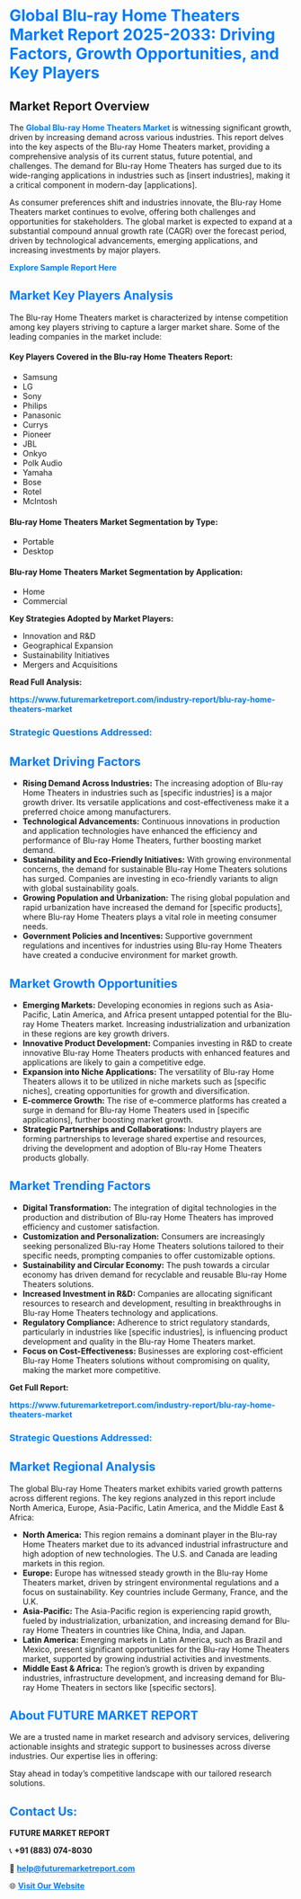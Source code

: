 <h1 style="color: #007BFF;">Global Blu-ray Home Theaters Market Report 2025-2033: Driving Factors, Growth Opportunities, and Key Players</h1>

<section id="overview">
<h2>Market Report Overview</h2>
<p>The <a href="https://www.futuremarketreport.com/industry-report/blu-ray-home-theaters-market" style="color: #007BFF; text-decoration: none;"><strong>Global Blu-ray Home Theaters Market</strong></a> is witnessing significant growth, driven by increasing demand across various industries. This report delves into the key aspects of the Blu-ray Home Theaters market, providing a comprehensive analysis of its current status, future potential, and challenges. The demand for Blu-ray Home Theaters has surged due to its wide-ranging applications in industries such as [insert industries], making it a critical component in modern-day [applications].</p>
<p>As consumer preferences shift and industries innovate, the Blu-ray Home Theaters market continues to evolve, offering both challenges and opportunities for stakeholders. The global market is expected to expand at a substantial compound annual growth rate (CAGR) over the forecast period, driven by technological advancements, emerging applications, and increasing investments by major players.</p>
</section>

<section id="overview">
<p><a href="https://www.futuremarketreport.com/request-sample/reportId=83693" style="color: #007BFF; text-decoration: none;"><strong>Explore Sample Report Here</strong></a></p>
</section>

<section id="key-players">
<h2 style="color: #007BFF;">Market Key Players Analysis</h2>
<p>The Blu-ray Home Theaters market is characterized by intense competition among key players striving to capture a larger market share. Some of the leading companies in the market include:</p>
<h4>Key Players Covered in the Blu-ray Home Theaters Report:</h4>
<ul><li>Samsung</li><li>LG</li><li>Sony</li><li>Philips</li><li>Panasonic</li><li>Currys</li><li>Pioneer</li><li>JBL</li><li>Onkyo</li><li>Polk Audio</li><li>Yamaha</li><li>Bose</li><li>Rotel</li><li>McIntosh</li></ul>
<h4>Blu-ray Home Theaters Market Segmentation by Type:</h4>
<ul><li>Portable</li><li>Desktop</li></ul>

<h4>Blu-ray Home Theaters Market Segmentation by Application:</h4>
<ul><li>Home</li><li>Commercial</li></ul>
<p><strong>Key Strategies Adopted by Market Players:</strong></p>
<ul>
<li>Innovation and R&D</li>
<li>Geographical Expansion</li>
<li>Sustainability Initiatives</li>
<li>Mergers and Acquisitions</li>
</ul>
</section>

<section>
<p><strong>Read Full Analysis: </strong></p><a href="https://www.futuremarketreport.com/industry-report/blu-ray-home-theaters-market" style="color: #007BFF; text-decoration: none;"><strong>https://www.futuremarketreport.com/industry-report/blu-ray-home-theaters-market</strong></a>
<h3 style="color: #007BFF;">Strategic Questions Addressed:</h3>
</section>

<section id="driving-factors">
<h2 style="color: #007BFF;">Market Driving Factors</h2>
<ul>
<li><strong>Rising Demand Across Industries:</strong> The increasing adoption of Blu-ray Home Theaters in industries such as [specific industries] is a major growth driver. Its versatile applications and cost-effectiveness make it a preferred choice among manufacturers.</li>
<li><strong>Technological Advancements:</strong> Continuous innovations in production and application technologies have enhanced the efficiency and performance of Blu-ray Home Theaters, further boosting market demand.</li>
<li><strong>Sustainability and Eco-Friendly Initiatives:</strong> With growing environmental concerns, the demand for sustainable Blu-ray Home Theaters solutions has surged. Companies are investing in eco-friendly variants to align with global sustainability goals.</li>
<li><strong>Growing Population and Urbanization:</strong> The rising global population and rapid urbanization have increased the demand for [specific products], where Blu-ray Home Theaters plays a vital role in meeting consumer needs.</li>
<li><strong>Government Policies and Incentives:</strong> Supportive government regulations and incentives for industries using Blu-ray Home Theaters have created a conducive environment for market growth.</li>
</ul>
</section>

<section id="growth-opportunities">
<h2 style="color: #007BFF;">Market Growth Opportunities</h2>
<ul>
<li><strong>Emerging Markets:</strong> Developing economies in regions such as Asia-Pacific, Latin America, and Africa present untapped potential for the Blu-ray Home Theaters market. Increasing industrialization and urbanization in these regions are key growth drivers.</li>
<li><strong>Innovative Product Development:</strong> Companies investing in R&D to create innovative Blu-ray Home Theaters products with enhanced features and applications are likely to gain a competitive edge.</li>
<li><strong>Expansion into Niche Applications:</strong> The versatility of Blu-ray Home Theaters allows it to be utilized in niche markets such as [specific niches], creating opportunities for growth and diversification.</li>
<li><strong>E-commerce Growth:</strong> The rise of e-commerce platforms has created a surge in demand for Blu-ray Home Theaters used in [specific applications], further boosting market growth.</li>
<li><strong>Strategic Partnerships and Collaborations:</strong> Industry players are forming partnerships to leverage shared expertise and resources, driving the development and adoption of Blu-ray Home Theaters products globally.</li>
</ul>
</section>

<section id="trending-factors">
<h2 style="color: #007BFF;">Market Trending Factors</h2>
<ul>
<li><strong>Digital Transformation:</strong> The integration of digital technologies in the production and distribution of Blu-ray Home Theaters has improved efficiency and customer satisfaction.</li>
<li><strong>Customization and Personalization:</strong> Consumers are increasingly seeking personalized Blu-ray Home Theaters solutions tailored to their specific needs, prompting companies to offer customizable options.</li>
<li><strong>Sustainability and Circular Economy:</strong> The push towards a circular economy has driven demand for recyclable and reusable Blu-ray Home Theaters solutions.</li>
<li><strong>Increased Investment in R&D:</strong> Companies are allocating significant resources to research and development, resulting in breakthroughs in Blu-ray Home Theaters technology and applications.</li>
<li><strong>Regulatory Compliance:</strong> Adherence to strict regulatory standards, particularly in industries like [specific industries], is influencing product development and quality in the Blu-ray Home Theaters market.</li>
<li><strong>Focus on Cost-Effectiveness:</strong> Businesses are exploring cost-efficient Blu-ray Home Theaters solutions without compromising on quality, making the market more competitive.</li>
</ul>
</section>

<section>
<p><strong>Get Full Report: </strong></p><a href="https://www.futuremarketreport.com/industry-report/blu-ray-home-theaters-market" style="color: #007BFF; text-decoration: none;"><strong>https://www.futuremarketreport.com/industry-report/blu-ray-home-theaters-market</strong></a>
<h3 style="color: #007BFF;">Strategic Questions Addressed:</h3>
</section>


<section id="regional-analysis">
<h2 style="color: #007BFF;">Market Regional Analysis</h2>
<p>The global Blu-ray Home Theaters market exhibits varied growth patterns across different regions. The key regions analyzed in this report include North America, Europe, Asia-Pacific, Latin America, and the Middle East & Africa:</p>
<ul>
<li><strong>North America:</strong> This region remains a dominant player in the Blu-ray Home Theaters market due to its advanced industrial infrastructure and high adoption of new technologies. The U.S. and Canada are leading markets in this region.</li>
<li><strong>Europe:</strong> Europe has witnessed steady growth in the Blu-ray Home Theaters market, driven by stringent environmental regulations and a focus on sustainability. Key countries include Germany, France, and the U.K.</li>
<li><strong>Asia-Pacific:</strong> The Asia-Pacific region is experiencing rapid growth, fueled by industrialization, urbanization, and increasing demand for Blu-ray Home Theaters in countries like China, India, and Japan.</li>
<li><strong>Latin America:</strong> Emerging markets in Latin America, such as Brazil and Mexico, present significant opportunities for the Blu-ray Home Theaters market, supported by growing industrial activities and investments.</li>
<li><strong>Middle East & Africa:</strong> The region’s growth is driven by expanding industries, infrastructure development, and increasing demand for Blu-ray Home Theaters in sectors like [specific sectors].</li>
</ul>
</section>

<footer>
<h2 style="color: #007BFF;">About FUTURE MARKET REPORT</h2>
<p>We are a trusted name in market research and advisory services, delivering actionable insights and strategic support to businesses across diverse industries. Our expertise lies in offering:</p>

<p>Stay ahead in today’s competitive landscape with our tailored research solutions.</p>

<h2 style="color: #007BFF;">Contact Us:</h2>
<p><strong>FUTURE MARKET REPORT</strong></p>
<p>📞 <strong>+91 (883) 074-8030</strong></p>
<p>📧 <strong><a href="mailto:help@futuremarketreport.com" style="color: #007BFF;">help@futuremarketreport.com</a></strong></p>
<p>🌐 <strong><a href="https://www.futuremarketreport.com/" style="color: #007BFF;">Visit Our Website</a></strong></p>
</footer>